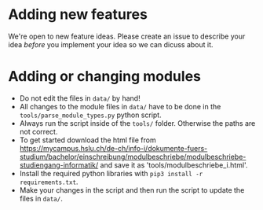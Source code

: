 # Adding new features

We're open to new feature ideas. Please create an issue to describe your idea *before* you implement your idea so we can dicuss about it.

# Adding or changing modules

- Do not edit the files in `data/` by hand!
- All changes to the module files in `data/` have to be done in the `tools/parse_module_types.py` python script.
- Always run the script inside of the `tools/` folder. Otherwise the paths are not correct.
- To get started download the html file from
https://mycampus.hslu.ch/de-ch/info-i/dokumente-fuers-studium/bachelor/einschreibung/modulbeschriebe/modulbeschriebe-studiengang-informatik/
and save it as 'tools/modulbeschriebe_i.html'.
- Install the required python libraries with `pip3 install -r requirements.txt`.
- Make your changes in the script and then run the script to update the files in `data/`.